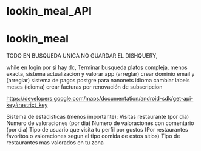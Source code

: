 # lookin_meal_API

# lookin_meal

TODO
EN BUSQUEDA UNICA NO GUARDAR EL DISHQUERY,

while en login por si hay dc,
Terminar busqueda platos compleja, menos exacta,
sistema actualizacion y valorar app (arreglar)
crear dominio email y (arreglar)
sistema de pagos 
postgre para nanonets
idioma
cambiar labels meses (idioma)
crear facturas por renovación de subscripcion


https://developers.google.com/maps/documentation/android-sdk/get-api-key#restrict_key

Sistema de estadisticas (menos importante):
Visitas restaurante (por dia)
Numero de valoraciones (por dia)
Numero de valoraciones con comentario (por dia)
Tipo de usuario que visita tu perfil por gustos (Por restaurantes favoritos o valoraciones segun el tipo comida de estos sitios)
Tipo de restaurantes mas valorados en tu zona
